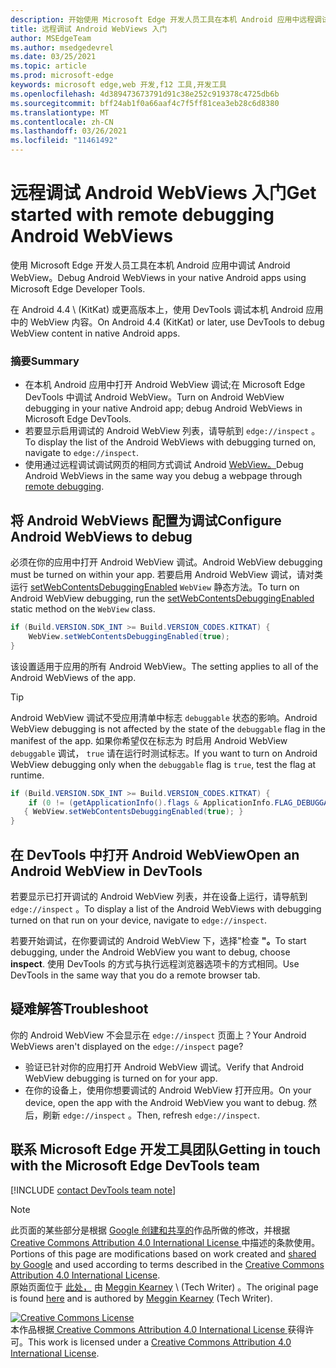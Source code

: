 ```yaml
---
description: 开始使用 Microsoft Edge 开发人员工具在本机 Android 应用中远程调试 WebView。
title: 远程调试 Android WebViews 入门
author: MSEdgeTeam
ms.author: msedgedevrel
ms.date: 03/25/2021
ms.topic: article
ms.prod: microsoft-edge
keywords: microsoft edge,web 开发,f12 工具,开发工具
ms.openlocfilehash: 4d389473673791d91c38e252c919378c4725db6b
ms.sourcegitcommit: bff24ab1f0a66aaf4c7f5ff81cea3eb28c6d8380
ms.translationtype: MT
ms.contentlocale: zh-CN
ms.lasthandoff: 03/26/2021
ms.locfileid: "11461492"
---
```

<!-- Copyright Meggin Kearney 

   Licensed under the Apache License, Version 2.0 (the "License");
   you may not use this file except in compliance with the License.
   You may obtain a copy of the License at

       http://www.apache.org/licenses/LICENSE-2.0

   Unless required by applicable law or agreed to in writing, software
   distributed under the License is distributed on an "AS IS" BASIS,
   WITHOUT WARRANTIES OR CONDITIONS OF ANY KIND, either express or implied.
   See the License for the specific language governing permissions and
   limitations under the License.  -->  
# <a name="get-started-with-remote-debugging-android-webviews"></a><span data-ttu-id="2ee66-104">远程调试 Android WebViews 入门</span><span class="sxs-lookup"><span data-stu-id="2ee66-104">Get started with remote debugging Android WebViews</span></span>  

<span data-ttu-id="2ee66-105">使用 Microsoft Edge 开发人员工具在本机 Android 应用中调试 Android WebView。</span><span class="sxs-lookup"><span data-stu-id="2ee66-105">Debug Android WebViews in your native Android apps using Microsoft Edge Developer Tools.</span></span>  

<span data-ttu-id="2ee66-106">在 Android 4.4 \ (KitKat\) 或更高版本上，使用 DevTools 调试本机 Android 应用中的 WebView 内容。</span><span class="sxs-lookup"><span data-stu-id="2ee66-106">On Android 4.4 \(KitKat\) or later, use DevTools to debug WebView content in native Android apps.</span></span>  

### <a name="summary"></a><span data-ttu-id="2ee66-107">摘要</span><span class="sxs-lookup"><span data-stu-id="2ee66-107">Summary</span></span>  

*   <span data-ttu-id="2ee66-108">在本机 Android 应用中打开 Android WebView 调试;在 Microsoft Edge DevTools 中调试 Android WebView。</span><span class="sxs-lookup"><span data-stu-id="2ee66-108">Turn on Android WebView debugging in your native Android app; debug Android WebViews in Microsoft Edge DevTools.</span></span>  
*   <span data-ttu-id="2ee66-109">若要显示启用调试的 Android WebView 列表，请导航到 `edge://inspect` 。</span><span class="sxs-lookup"><span data-stu-id="2ee66-109">To display the list of the Android WebViews with debugging turned on, navigate to `edge://inspect`.</span></span>  
*   <span data-ttu-id="2ee66-110">使用通过远程调试调试网页的相同方式调试 Android [WebView。][RemoteDebuggingGettingStarted]</span><span class="sxs-lookup"><span data-stu-id="2ee66-110">Debug Android WebViews in the same way you debug a webpage through [remote debugging][RemoteDebuggingGettingStarted].</span></span>  

## <a name="configure-android-webviews-to-debug"></a><span data-ttu-id="2ee66-111">将 Android WebViews 配置为调试</span><span class="sxs-lookup"><span data-stu-id="2ee66-111">Configure Android WebViews to debug</span></span>  

<span data-ttu-id="2ee66-112">必须在你的应用中打开 Android WebView 调试。</span><span class="sxs-lookup"><span data-stu-id="2ee66-112">Android WebView debugging must be turned on within your app.</span></span>  <span data-ttu-id="2ee66-113">若要启用 Android WebView 调试，请对类运行 [setWebContentsDebuggingEnabled][AndroidDeveloperWebViewsSetWebContentsDebuggingEnabled] `WebView` 静态方法。</span><span class="sxs-lookup"><span data-stu-id="2ee66-113">To turn on Android WebView debugging, run the [setWebContentsDebuggingEnabled][AndroidDeveloperWebViewsSetWebContentsDebuggingEnabled] static method on the `WebView` class.</span></span>  

```java
if (Build.VERSION.SDK_INT >= Build.VERSION_CODES.KITKAT) {
    WebView.setWebContentsDebuggingEnabled(true);
}
```  

<span data-ttu-id="2ee66-114">该设置适用于应用的所有 Android WebView。</span><span class="sxs-lookup"><span data-stu-id="2ee66-114">The setting applies to all of the Android WebViews of the app.</span></span>  

> [!TIP]
> <span data-ttu-id="2ee66-115">Android WebView 调试不受应用清单中标志 `debuggable` 状态的影响。</span><span class="sxs-lookup"><span data-stu-id="2ee66-115">Android WebView debugging is not affected by the state of the `debuggable` flag in the manifest of the app.</span></span>  <span data-ttu-id="2ee66-116">如果你希望仅在标志为 时启用 Android WebView `debuggable` 调试， `true` 请在运行时测试标志。</span><span class="sxs-lookup"><span data-stu-id="2ee66-116">If you want to turn on Android WebView debugging only when the `debuggable` flag is `true`, test the flag at runtime.</span></span>  
> 
> ```java
> if (Build.VERSION.SDK_INT >= Build.VERSION_CODES.KITKAT) {
>     if (0 != (getApplicationInfo().flags & ApplicationInfo.FLAG_DEBUGGABLE))
>    { WebView.setWebContentsDebuggingEnabled(true); }
> }
> ```  

## <a name="open-an-android-webview-in-devtools"></a><span data-ttu-id="2ee66-117">在 DevTools 中打开 Android WebView</span><span class="sxs-lookup"><span data-stu-id="2ee66-117">Open an Android WebView in DevTools</span></span>  

<span data-ttu-id="2ee66-118">若要显示已打开调试的 Android WebView 列表，并在设备上运行，请导航到 `edge://inspect` 。</span><span class="sxs-lookup"><span data-stu-id="2ee66-118">To display a list of the Android WebViews with debugging turned on that run on your device, navigate to `edge://inspect`.</span></span>  

<span data-ttu-id="2ee66-119">若要开始调试，在你要调试的 Android WebView 下，选择"检查 **"。**</span><span class="sxs-lookup"><span data-stu-id="2ee66-119">To start debugging, under the Android WebView you want to debug, choose **inspect**.</span></span>  <span data-ttu-id="2ee66-120">使用 DevTools 的方式与执行远程浏览器选项卡的方式相同。</span><span class="sxs-lookup"><span data-stu-id="2ee66-120">Use DevTools in the same way that you do a remote browser tab.</span></span>  

<!--
:::image type="complex" source=".images/webview-debugging.msft.png" alt-text="Inspecting elements in an Android WebView" lightbox=".images/webview-debugging.msft.png":::
   Inspecting elements in an Android WebView  
:::image-end:::  

The gray graphics listed with the Android WebView represent its size and position relative to the screen of the device.  If your Android WebViews have titles set, the titles are listed as well.  
-->  

## <a name="troubleshoot"></a><span data-ttu-id="2ee66-121">疑难解答</span><span class="sxs-lookup"><span data-stu-id="2ee66-121">Troubleshoot</span></span>  

<span data-ttu-id="2ee66-122">你的 Android WebView 不会显示在 `edge://inspect` 页面上？</span><span class="sxs-lookup"><span data-stu-id="2ee66-122">Your Android WebViews aren't displayed on the `edge://inspect` page?</span></span>  

*   <span data-ttu-id="2ee66-123">验证已针对你的应用打开 Android WebView 调试。</span><span class="sxs-lookup"><span data-stu-id="2ee66-123">Verify that Android WebView debugging is turned on for your app.</span></span>  
*   <span data-ttu-id="2ee66-124">在你的设备上，使用你想要调试的 Android WebView 打开应用。</span><span class="sxs-lookup"><span data-stu-id="2ee66-124">On your device, open the app with the Android WebView you want to debug.</span></span>  <span data-ttu-id="2ee66-125">然后，刷新 `edge://inspect` 。</span><span class="sxs-lookup"><span data-stu-id="2ee66-125">Then, refresh `edge://inspect`.</span></span>  

## <a name="getting-in-touch-with-the-microsoft-edge-devtools-team"></a><span data-ttu-id="2ee66-126">联系 Microsoft Edge 开发工具团队</span><span class="sxs-lookup"><span data-stu-id="2ee66-126">Getting in touch with the Microsoft Edge DevTools team</span></span>  

[!INCLUDE [contact DevTools team note](../includes/contact-devtools-team-note.md)]  

<!-- links -->  

[RemoteDebuggingGettingStarted]: ./index.md "远程调试 Android 设备|Microsoft Docs"  

[AndroidDeveloperWebViewsSetWebContentsDebuggingEnabled]: https://developer.android.com/reference/android/webkit/WebView.html#setWebContentsDebuggingEnabled(boolean) "setWebContentsDebuggingEnabled - WebView |Android 开发人员"  

> [!NOTE]
> <span data-ttu-id="2ee66-129">此页面的某些部分是根据 [Google 创建和共享的][GoogleSitePolicies]作品所做的修改，并根据[ Creative Commons Attribution 4.0 International License ][CCA4IL]中描述的条款使用。</span><span class="sxs-lookup"><span data-stu-id="2ee66-129">Portions of this page are modifications based on work created and [shared by Google][GoogleSitePolicies] and used according to terms described in the [Creative Commons Attribution 4.0 International License][CCA4IL].</span></span>  
> <span data-ttu-id="2ee66-130">原始页面位于 [此处，](https://developers.google.com/web/tools/chrome-devtools/remote-debugging/webviews) 由 [Meggin Kearney][MegginKearney] \ (Tech Writer\) 。</span><span class="sxs-lookup"><span data-stu-id="2ee66-130">The original page is found [here](https://developers.google.com/web/tools/chrome-devtools/remote-debugging/webviews) and is authored by [Meggin Kearney][MegginKearney] \(Tech Writer\).</span></span>  

[![Creative Commons License][CCby4Image]][CCA4IL]  
<span data-ttu-id="2ee66-132">本作品根据[ Creative Commons Attribution 4.0 International License ][CCA4IL]获得许可。</span><span class="sxs-lookup"><span data-stu-id="2ee66-132">This work is licensed under a [Creative Commons Attribution 4.0 International License][CCA4IL].</span></span>  

[CCA4IL]: http://creativecommons.org/licenses/by/4.0  
[CCby4Image]: https://i.creativecommons.org/l/by/4.0/88x31.png  
[GoogleSitePolicies]: https://developers.google.com/terms/site-policies  
[KayceBasques]: https://developers.google.com/web/resources/contributors/kaycebasques  
[MegginKearney]: https://developers.google.com/web/resources/contributors/megginkearney  
